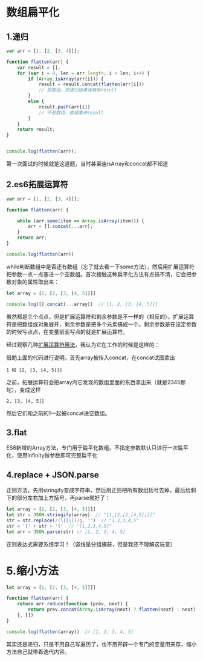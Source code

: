 # 数组扁平化

## 1.递归

```js
var arr = [1, [2, [3, 4]]];

function flatten(arr) {
    var result = [];
    for (var i = 0, len = arr.length; i < len; i++) {
        if (Array.isArray(arr[i])) {
            result = result.concat(flatten(arr[i]))
          	// 是数组，把递归结果连接到result
        }
        else {
            result.push(arr[i])
          	// 不是数组，直接塞进result
        }
    }
    return result;
}


console.log(flatten(arr));
```

第一次面试的时候就是这道题，当时甚至连isArray和concat都不知道

## 2.es6拓展运算符

```js
var arr = [1, [2, [3, 4]]];

function flatten(arr) {

    while (arr.some(item => Array.isArray(item))) {
        arr = [].concat(...arr);
    }
    return arr;
}

console.log(flatten(arr))
```

while判断数组中是否还有数组（忘了就去看一下some方法），然后用扩展运算符把参数一点一点塞进一个空数组。首次接触这种扁平化方法有点搞不清，它会把参数对象的属性取出来：

```js
let array = [1, [2, [3, [4, 5]]]]

console.log([].concat(...array))  // [1, 2, [3, [4, 5]]]
```

虽然都是三个点点，但是扩展运算符和剩余参数是不一样的（相反的）。扩展运算符是把数组或对象展开，剩余参数是把多个元素搞成一个。剩余参数是在设定参数的时候写点点，在变量前面写点的就是扩展运算符。

经过观察几种[扩展运算符用法](https://segmentfault.com/a/1190000020259974)，我认为它在工作的时候是这样的：

借助上面的代码进行说明，首先array被传入concat，在concat试图拿出

```
1 和 [2, [3, [4, 5]]]
```

之前，拓展运算符会把array内它发现的数组里面的东西拿出来（就是2345那坨），变成这样

```
2, [3, [4, 5]]
```

然后它们和之前的1一起被concat进空数组。

## 3.flat

ES6新增的Array方法，专门用于扁平化数组。不指定参数默认只进行一次扁平化，使用Infinity做参数即可完整扁平化

## 4.replace + JSON.parse

正则方法，先用stringify变成字符串，然后用正则把所有数组括号去掉，最后给剩下的部分左右加上方括号，再parse就好了：

```js
let array = [1, [2, [3, [4, 5]]]]
let str = JSON.stringify(array)  // "[1,[2,[3,[4,5]]]]"
str = str.replace(/(\[|\])/g, '')  // "1,2,3,4,5"
str = '[' + str + ']'  // "[1,2,3,4,5]"
let arr = JSON.parse(str) // [1, 2, 3, 4, 5]
```

正则表达式需要系统学习！（竖线是分组捕获，但是我还不理解这玩意）

# 5.缩小方法

```js
let array = [1, [2, [3, [4, 5]]]]

function flatten(arr) {
    return arr.reduce(function (prev, next) {
        return prev.concat(Array.isArray(next) ? flatten(next) : next)
    }, [])
}

console.log(flatten(array))  // [1, 2, 3, 4, 5]
```

其实还是递归，只是不用自己写遍历了，也不用开辟一个专门的变量用来存，缩小方法自己就带着迭代内容。



